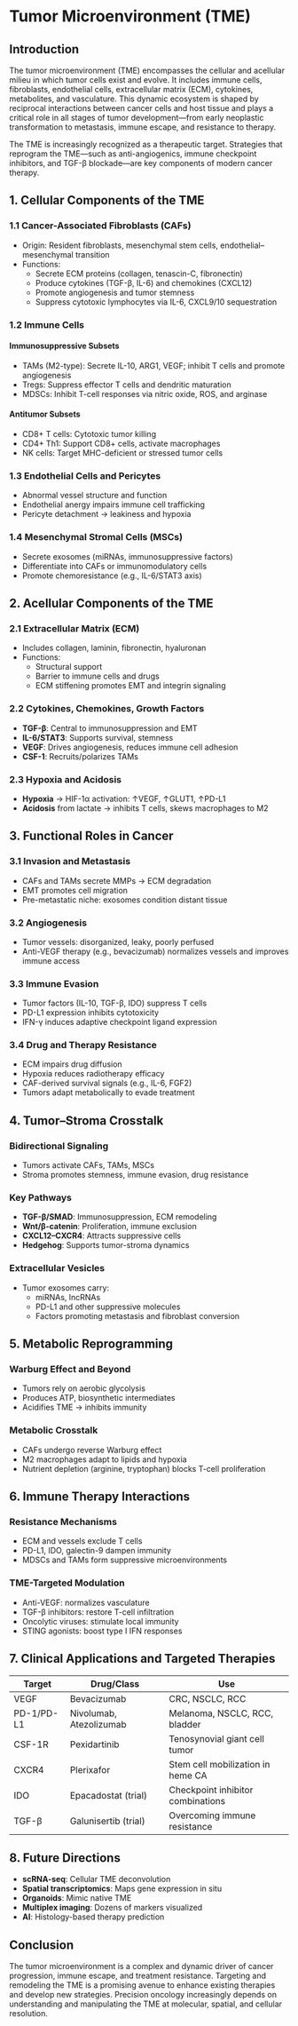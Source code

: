 # Tumor Microenvironment (TME)

## Introduction

The tumor microenvironment (TME) encompasses the cellular and acellular milieu in which tumor cells exist and evolve. It includes immune cells, fibroblasts, endothelial cells, extracellular matrix (ECM), cytokines, metabolites, and vasculature. This dynamic ecosystem is shaped by reciprocal interactions between cancer cells and host tissue and plays a critical role in all stages of tumor development—from early neoplastic transformation to metastasis, immune escape, and resistance to therapy.

The TME is increasingly recognized as a therapeutic target. Strategies that reprogram the TME—such as anti-angiogenics, immune checkpoint inhibitors, and TGF-β blockade—are key components of modern cancer therapy.

## 1. Cellular Components of the TME

### 1.1 Cancer-Associated Fibroblasts (CAFs)

- Origin: Resident fibroblasts, mesenchymal stem cells, endothelial–mesenchymal transition  
- Functions:
  - Secrete ECM proteins (collagen, tenascin-C, fibronectin)  
  - Produce cytokines (TGF-β, IL-6) and chemokines (CXCL12)  
  - Promote angiogenesis and tumor stemness  
  - Suppress cytotoxic lymphocytes via IL-6, CXCL9/10 sequestration

### 1.2 Immune Cells

#### Immunosuppressive Subsets

- TAMs (M2-type): Secrete IL-10, ARG1, VEGF; inhibit T cells and promote angiogenesis  
- Tregs: Suppress effector T cells and dendritic maturation  
- MDSCs: Inhibit T-cell responses via nitric oxide, ROS, and arginase

#### Antitumor Subsets

- CD8+ T cells: Cytotoxic tumor killing  
- CD4+ Th1: Support CD8+ cells, activate macrophages  
- NK cells: Target MHC-deficient or stressed tumor cells

### 1.3 Endothelial Cells and Pericytes

- Abnormal vessel structure and function  
- Endothelial anergy impairs immune cell trafficking  
- Pericyte detachment → leakiness and hypoxia

### 1.4 Mesenchymal Stromal Cells (MSCs)

- Secrete exosomes (miRNAs, immunosuppressive factors)  
- Differentiate into CAFs or immunomodulatory cells  
- Promote chemoresistance (e.g., IL-6/STAT3 axis)

## 2. Acellular Components of the TME

### 2.1 Extracellular Matrix (ECM)

- Includes collagen, laminin, fibronectin, hyaluronan  
- Functions:
  - Structural support  
  - Barrier to immune cells and drugs  
  - ECM stiffening promotes EMT and integrin signaling

### 2.2 Cytokines, Chemokines, Growth Factors

- **TGF-β**: Central to immunosuppression and EMT  
- **IL-6/STAT3**: Supports survival, stemness  
- **VEGF**: Drives angiogenesis, reduces immune cell adhesion  
- **CSF-1**: Recruits/polarizes TAMs

### 2.3 Hypoxia and Acidosis

- **Hypoxia** → HIF-1α activation: ↑VEGF, ↑GLUT1, ↑PD-L1  
- **Acidosis** from lactate → inhibits T cells, skews macrophages to M2

## 3. Functional Roles in Cancer

### 3.1 Invasion and Metastasis

- CAFs and TAMs secrete MMPs → ECM degradation  
- EMT promotes cell migration  
- Pre-metastatic niche: exosomes condition distant tissue

### 3.2 Angiogenesis

- Tumor vessels: disorganized, leaky, poorly perfused  
- Anti-VEGF therapy (e.g., bevacizumab) normalizes vessels and improves immune access

### 3.3 Immune Evasion

- Tumor factors (IL-10, TGF-β, IDO) suppress T cells  
- PD-L1 expression inhibits cytotoxicity  
- IFN-γ induces adaptive checkpoint ligand expression

### 3.4 Drug and Therapy Resistance

- ECM impairs drug diffusion  
- Hypoxia reduces radiotherapy efficacy  
- CAF-derived survival signals (e.g., IL-6, FGF2)  
- Tumors adapt metabolically to evade treatment

## 4. Tumor–Stroma Crosstalk

### Bidirectional Signaling

- Tumors activate CAFs, TAMs, MSCs  
- Stroma promotes stemness, immune evasion, drug resistance

### Key Pathways

- **TGF-β/SMAD**: Immunosuppression, ECM remodeling  
- **Wnt/β-catenin**: Proliferation, immune exclusion  
- **CXCL12–CXCR4**: Attracts suppressive cells  
- **Hedgehog**: Supports tumor-stroma dynamics

### Extracellular Vesicles

- Tumor exosomes carry:
  - miRNAs, lncRNAs  
  - PD-L1 and other suppressive molecules  
  - Factors promoting metastasis and fibroblast conversion

## 5. Metabolic Reprogramming

### Warburg Effect and Beyond

- Tumors rely on aerobic glycolysis  
- Produces ATP, biosynthetic intermediates  
- Acidifies TME → inhibits immunity

### Metabolic Crosstalk

- CAFs undergo reverse Warburg effect  
- M2 macrophages adapt to lipids and hypoxia  
- Nutrient depletion (arginine, tryptophan) blocks T-cell proliferation

## 6. Immune Therapy Interactions

### Resistance Mechanisms

- ECM and vessels exclude T cells  
- PD-L1, IDO, galectin-9 dampen immunity  
- MDSCs and TAMs form suppressive microenvironments

### TME-Targeted Modulation

- Anti-VEGF: normalizes vasculature  
- TGF-β inhibitors: restore T-cell infiltration  
- Oncolytic viruses: stimulate local immunity  
- STING agonists: boost type I IFN responses

## 7. Clinical Applications and Targeted Therapies

| Target      | Drug/Class              | Use                                  |
|-------------|-------------------------|---------------------------------------|
| VEGF        | Bevacizumab             | CRC, NSCLC, RCC                       |
| PD-1/PD-L1  | Nivolumab, Atezolizumab | Melanoma, NSCLC, RCC, bladder         |
| CSF-1R      | Pexidartinib            | Tenosynovial giant cell tumor         |
| CXCR4       | Plerixafor              | Stem cell mobilization in heme CA     |
| IDO         | Epacadostat (trial)     | Checkpoint inhibitor combinations     |
| TGF-β       | Galunisertib (trial)    | Overcoming immune resistance          |

## 8. Future Directions

- **scRNA-seq**: Cellular TME deconvolution  
- **Spatial transcriptomics**: Maps gene expression in situ  
- **Organoids**: Mimic native TME  
- **Multiplex imaging**: Dozens of markers visualized  
- **AI**: Histology-based therapy prediction

## Conclusion

The tumor microenvironment is a complex and dynamic driver of cancer progression, immune escape, and treatment resistance. Targeting and remodeling the TME is a promising avenue to enhance existing therapies and develop new strategies. Precision oncology increasingly depends on understanding and manipulating the TME at molecular, spatial, and cellular resolution.
